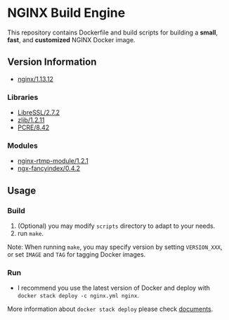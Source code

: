 # NGINX Build Engine

This repository contains Dockerfile and build scripts for building a **small**, **fast**, and **customized** NGINX Docker image.

## Version Information

* [nginx/1.13.12](http://nginx.org/)

### Libraries

* [LibreSSL/2.7.2](http://www.libressl.org/)
* [zlib/1.2.11](http://zlib.net/)
* [PCRE/8.42](http://www.pcre.org/)

### Modules

* [nginx-rtmp-module/1.2.1](https://github.com/arut/nginx-rtmp-module)
* [ngx-fancyindex/0.4.2](https://github.com/aperezdc/ngx-fancyindex)

## Usage

### Build

1. (Optional) you may modify `scripts` directory to adapt to your needs.
2. run `make`.

Note: When running `make`, you may specify version by setting `VERSION_XXX`, or set `IMAGE` and `TAG` for tagging Docker images.

### Run

* I recommend you use the latest version of Docker and deploy with `docker stack deploy -c nginx.yml nginx`.

More information about `docker stack deploy` please check [documents](https://docs.docker.com/engine/reference/commandline/stack_deploy/).
